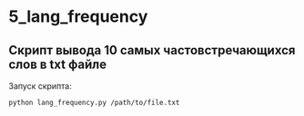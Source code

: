 # 5_lang_frequency

Скрипт вывода 10 самых частовстречающихся слов в txt файле
-----------------------------------------

Запуск скрипта:

`python lang_frequency.py /path/to/file.txt`
